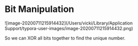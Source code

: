 # Bit Manipulation

![image-20200711215914432](/Users/vicki/Library/Application Support/typora-user-images/image-20200711215914432.png)

So we can XOR all bits together to find the unique number.



